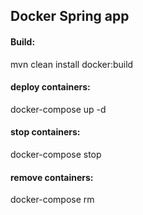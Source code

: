 ## Docker Spring app   

#### Build:
mvn clean install docker:build

#### deploy containers:
docker-compose up -d

#### stop containers:
docker-compose stop

#### remove containers:
docker-compose rm
